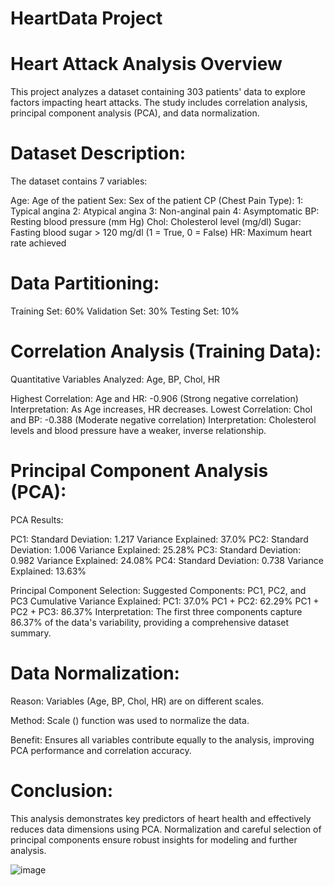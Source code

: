 # HeartData Project
# Heart Attack Analysis Overview
This project analyzes a dataset containing 303 patients' data to explore factors impacting heart attacks. The study includes correlation analysis, principal component analysis (PCA), and data normalization.
# Dataset Description:
The dataset contains 7 variables:

Age: Age of the patient
Sex: Sex of the patient
CP (Chest Pain Type):
1: Typical angina
2: Atypical angina
3: Non-anginal pain
4: Asymptomatic
BP: Resting blood pressure (mm Hg)
Chol: Cholesterol level (mg/dl)
Sugar: Fasting blood sugar > 120 mg/dl (1 = True, 0 = False)
HR: Maximum heart rate achieved

#  Data Partitioning:
Training Set: 60%
Validation Set: 30%
Testing Set: 10%

# Correlation Analysis (Training Data):
Quantitative Variables Analyzed: Age, BP, Chol, HR

Highest Correlation:
Age and HR: -0.906 (Strong negative correlation)
Interpretation: As Age increases, HR decreases.
Lowest Correlation:
Chol and BP: -0.388 (Moderate negative correlation)
Interpretation: Cholesterol levels and blood pressure have a weaker, inverse relationship.

# Principal Component Analysis (PCA):
PCA Results:

PC1:
Standard Deviation: 1.217
Variance Explained: 37.0%
PC2:
Standard Deviation: 1.006
Variance Explained: 25.28%
PC3:
Standard Deviation: 0.982
Variance Explained: 24.08%
PC4:
Standard Deviation: 0.738
Variance Explained: 13.63%


Principal Component Selection:
Suggested Components: PC1, PC2, and PC3
Cumulative Variance Explained:
PC1: 37.0%
PC1 + PC2: 62.29%
PC1 + PC2 + PC3: 86.37%
Interpretation: The first three components capture 86.37% of the data's variability, providing a comprehensive dataset summary.


# Data Normalization:
Reason: Variables (Age, BP, Chol, HR) are on different scales.

Method: Scale () function was used to normalize the data.

Benefit: Ensures all variables contribute equally to the analysis, improving PCA performance and correlation accuracy.

# Conclusion:
This analysis demonstrates key predictors of heart health and effectively reduces data dimensions using PCA. Normalization and careful selection of principal components ensure robust insights for modeling and further analysis.



![image](https://github.com/user-attachments/assets/09119161-ed5d-45f2-9a78-a74dbbc502c3)



<!-- This content will not be displayed 
This is the R-Script

Testing visualization For heartData project
setwd("/Users/amarachukwuobi/Desktop/gethubTest")
install.packages("dplyr")
library(dplyr)

ylibrary(caret)
library(psych)
heart_data <- read.csv("Heart.csv")
set.seed(123)
trainIndex <- createDataPartition(heart_data$Age, p = 0.6, list = FALSE)
train_data <- heart_data[trainIndex, ]
remaining_data <- heart_data[-trainIndex, ]
validIndex <- createDataPartition(remaining_data$Age, p = 0.5, list = FALSE)
validation_data <- remaining_data[validIndex, ]
test_data <- remaining_data[-validIndex, ]
quantitative_data <- train_data %>% select(Age, BP, Chol, HR)
cor_matrix <- cor(quantitative_data)
print(cor_matrix)
cor_pairs <- as.data.frame(as.table(cor_matrix))
highest_cor <- cor_pairs[which.max(cor_pairs$Freq), ]
lowest_cor <- cor_pairs[which.min(cor_pairs$Freq), ]
print(paste("Highest correlation:", highest_cor$Var1, "and", highest_cor$Var2, "with value", highest_cor$Freq))
round(cor(cor_matrix), 3)
print(paste("Lowest correlation:", lowest_cor$Var1, "and", lowest_cor$Var2, "with value", lowest_cor$Freq))
pca <- prcomp(quantitative_data, scale. = TRUE)
summary(pca)
pca_scores <- as.data.frame(pca$x)
head(pca_scores)
eigenvalues <- pca$sdev^2
variance_explained <- cumsum(eigenvalues) / sum(eigenvalues)
print(variance_explained)
num_components <- 3  # or set this to any number you need
print(paste("Proportion of variance explained by", num_components, "components:", variance_explained[num_components],3))

normalized_data <- scale(quantitative_data)
normalized_cor_matrix <- cor(normalized_data)
print("Correlation matrix after normalization:")
print(normalized_cor_matrix)

# Select quantitative data columns
quantitative_data <- train_data %>% select(Age, BP, Chol, HR)

# Basic scatterplot matrix
pairs(quantitative_data, main = "Scatterplot Matrix of Quantitative Data")

-->

